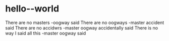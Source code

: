 # hello--world
There are no masters -oogway said
There are no oogways -master accident said
There are no accidwrs -master oogway accidentally said
There is no way I said all this -master oogway said
